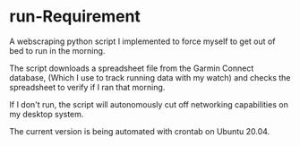 # run-Requirement

A webscraping python script I implemented to force myself to get out of bed to run in the morning.

The script downloads a spreadsheet file from the Garmin Connect database, (Which I use to track running data with my watch) and checks the spreadsheet to verify if I ran that morning.

If I don't run, the script will autonomously cut off networking capabilities on my desktop system.

The current version is being automated with crontab on Ubuntu 20.04. 
